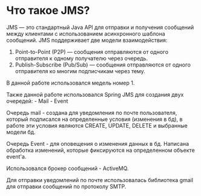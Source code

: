 Что такое JMS?
=======================================================================

JMS — это стандартный Java API для отправки и получения сообщений между клиентами с использованием асинхронного шаблона сообщений. JMS поддерживает две модели взаимодействия:

1. Point-to-Point (P2P) — сообщения отправляются от одного отправителя к одному получателю через очередь.
2. Publish-Subscribe (Pub/Sub) — сообщения отправляются от одного отправителя ко многим подписчикам через тему.

В данной работе использовался медель номер 1.

Также данной работе использовался Spring JMS для создания двух очередей:
    - Mail
    - Event 

Очередь mail - создана для уведомления по почте пользователя, который подписался на определенные условия (изменения в бд), 
в работе эти условия являются CREATE, UPDATE, DELETE и выбранные модели бд.

Очередь Event - для оповещения о изменения данных в бд. Написана обработка изменений, которые фиксируются на определенном объекте event'a.

Использовался брокер сообщений - ActiveMQ.

Для отправки уведомлений по почте использовалась библиотека gmail для отправки сообщений по протоколу SMTP.



